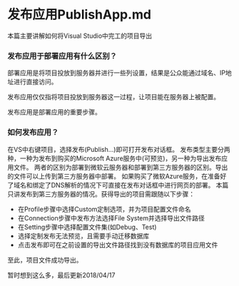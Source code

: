 # 发布应用PublishApp.md
本篇主要讲解如何将Visual Studio中完工的项目导出

### 发布应用于部署应用有什么区别？
部署应用是将项目投放到服务器并进行一些列设置，结果是公众能通过域名、IP地址进行直接访问。

发布应用仅仅指将项目投放到服务器这一过程，让项目能在服务器上被配置。

发布应用是部署应用的重要步骤。

### 如何发布应用？
在VS中右键项目，选择发布(Publish...)即可打开发布对话框。
发布类型主要分两种，一种为发布到购买的Microsoft Azure服务中(可预览)，另一种为导出发布应用文件。
两者的区别为部署到微软云服务器和部署到第三方服务器的区别。导出的文件可以上传到第三方服务器中部署。
如果购买了微软Azure服务，在准备好了域名和绑定了DNS解析的情况下可直接在发布对话框中进行网页的部署。
本篇只讲发布到第三方服务器的情况。获得导出的项目需跟随以下步骤：

* 在Profile步骤中选择Custom定制选项，并为项目配置文件命名
* 在Connection步骤中发布方法选择File System并选择导出文件路径
* 在Setting步骤中选择配置文件集(如Debug、Test)
* 选择定制发布无法预览，且需要手动迁移数据库
* 点击发布即可在之前设置的导出文件路径找到没有数据库的项目应用文件

至此，项目文件成功导出。

暂时想到这么多，最后更新2018/04/17
